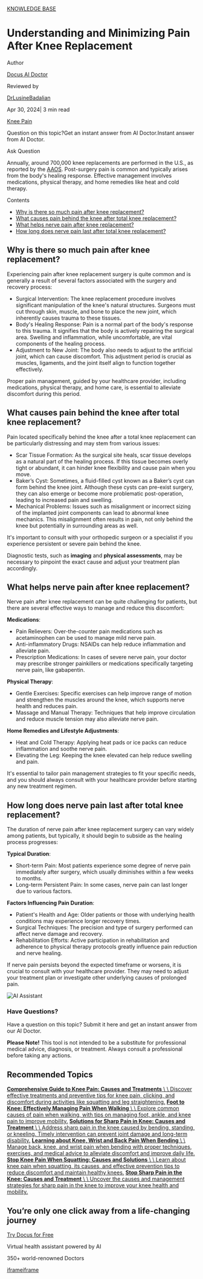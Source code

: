 [KNOWLEDGE BASE](https://docus.ai/knowledge-base)

# Understanding and Minimizing Pain After Knee Replacement

Author

[Docus AI Doctor](https://docus.ai/ai-doctor)

Reviewed by

[DrLusineBadalian](https://docus.ai/author/dr-lusine-badalian)

Apr 30, 2024\| 3 min read

[Knee Pain](https://docus.ai/tags/knee-pain)

Question on this topic?Get an instant answer from AI Doctor.Instant answer from AI Doctor.

Ask Question

Annually, around 700,000 knee replacements are performed in the U.S., as reported by the [AAOS](https://orthoinfo.aaos.org/en/treatment/total-knee-replacement). Post-surgery pain is common and typically arises from the body's healing response. Effective management involves medications, physical therapy, and home remedies like heat and cold therapy.

Contents

- [Why is there so much pain after knee replacement?](https://docus.ai/knowledge-base/minimizing-pain-after-knee-replacement#why-is-there-so-much-pain-after-knee-replacement)
- [What causes pain behind the knee after total knee replacement?](https://docus.ai/knowledge-base/minimizing-pain-after-knee-replacement#what-causes-pain-behind-the-knee-after-total-knee-replacement)
- [What helps nerve pain after knee replacement?](https://docus.ai/knowledge-base/minimizing-pain-after-knee-replacement#what-helps-nerve-pain-after-knee-replacement)
- [How long does nerve pain last after total knee replacement?](https://docus.ai/knowledge-base/minimizing-pain-after-knee-replacement#how-long-does-nerve-pain-last-after-total-knee-replacement)

## Why is there so much pain after knee replacement?

Experiencing pain after knee replacement surgery is quite common and is generally a result of several factors associated with the surgery and recovery process:

- Surgical Intervention: The knee replacement procedure involves significant manipulation of the knee's natural structures. Surgeons must cut through skin, muscle, and bone to place the new joint, which inherently causes trauma to these tissues.
- Body's Healing Response: Pain is a normal part of the body's response to this trauma. It signifies that the body is actively repairing the surgical area. Swelling and inflammation, while uncomfortable, are vital components of the healing process.
- Adjustment to New Joint: The body also needs to adjust to the artificial joint, which can cause discomfort. This adjustment period is crucial as muscles, ligaments, and the joint itself align to function together effectively.

Proper pain management, guided by your healthcare provider, including medications, physical therapy, and home care, is essential to alleviate discomfort during this period.

## What causes pain behind the knee after total knee replacement?

Pain located specifically behind the knee after a total knee replacement can be particularly distressing and may stem from various issues:

- Scar Tissue Formation: As the surgical site heals, scar tissue develops as a natural part of the healing process. If this tissue becomes overly tight or abundant, it can hinder knee flexibility and cause pain when you move.
- Baker’s Cyst: Sometimes, a fluid-filled cyst known as a Baker’s cyst can form behind the knee joint. Although these cysts can pre-exist surgery, they can also emerge or become more problematic post-operation, leading to increased pain and swelling.
- Mechanical Problems: Issues such as misalignment or incorrect sizing of the implanted joint components can lead to abnormal knee mechanics. This misalignment often results in pain, not only behind the knee but potentially in surrounding areas as well.

It's important to consult with your orthopedic surgeon or a specialist if you experience persistent or severe pain behind the knee.

Diagnostic tests, such as **imaging** and **physical assessments**, may be necessary to pinpoint the exact cause and adjust your treatment plan accordingly.

## What helps nerve pain after knee replacement?

Nerve pain after knee replacement can be quite challenging for patients, but there are several effective ways to manage and reduce this discomfort:

**Medications**:

- Pain Relievers: Over-the-counter pain medications such as acetaminophen can be used to manage mild nerve pain.
- Anti-inflammatory Drugs: NSAIDs can help reduce inflammation and alleviate pain.
- Prescription Medications: In cases of severe nerve pain, your doctor may prescribe stronger painkillers or medications specifically targeting nerve pain, like gabapentin.

**Physical Therapy**:

- Gentle Exercises: Specific exercises can help improve range of motion and strengthen the muscles around the knee, which supports nerve health and reduces pain.
- Massage and Manual Therapy: Techniques that help improve circulation and reduce muscle tension may also alleviate nerve pain.

**Home Remedies and Lifestyle Adjustments**:

- Heat and Cold Therapy: Applying heat pads or ice packs can reduce inflammation and soothe nerve pain.
- Elevating the Leg: Keeping the knee elevated can help reduce swelling and pain.

It's essential to tailor pain management strategies to fit your specific needs, and you should always consult with your healthcare provider before starting any new treatment regimen.

## How long does nerve pain last after total knee replacement?

The duration of nerve pain after knee replacement surgery can vary widely among patients, but typically, it should begin to subside as the healing process progresses:

**Typical Duration**:

- Short-term Pain: Most patients experience some degree of nerve pain immediately after surgery, which usually diminishes within a few weeks to months.
- Long-term Persistent Pain: In some cases, nerve pain can last longer due to various factors.

**Factors Influencing Pain Duration**:

- Patient's Health and Age: Older patients or those with underlying health conditions may experience longer recovery times.
- Surgical Techniques: The precision and type of surgery performed can affect nerve damage and recovery.
- Rehabilitation Efforts: Active participation in rehabilitation and adherence to physical therapy protocols greatly influence pain reduction and nerve healing.

If nerve pain persists beyond the expected timeframe or worsens, it is crucial to consult with your healthcare provider. They may need to adjust your treatment plan or investigate other underlying causes of prolonged pain.

![AI Assistant](https://docus.ai/images/small-assistant.png)

### Have Questions?

Have a question on this topic? Submit it here and get an instant answer from our AI Doctor.

**Please Note!** This tool is not intended to be a substitute for professional medical advice, diagnosis, or treatment. Always consult a professional before taking any actions.

## Recommended Topics

[**Comprehensive Guide to Knee Pain: Causes and Treatments** \\
\\
Discover effective treatments and preventive tips for knee pain, clicking, and discomfort during activities like squatting and leg straightening.](https://docus.ai/knowledge-base/comprehensive-guide-to-knee-pain-causes-and-treatments) [**Foot to Knee: Effectively Managing Pain When Walking** \\
\\
Explore common causes of pain when walking, with tips on managing foot, ankle, and knee pain to improve mobility.](https://docus.ai/knowledge-base/managing-pain-when-walking) [**Solutions for Sharp Pain in Knee: Causes and Treatment** \\
\\
Address sharp pain in the knee caused by bending, standing, or kneeling. Timely intervention can prevent joint damage and long-term disability.](https://docus.ai/knowledge-base/solutions-for-sharp-pain-in-knee) [**Learning about Knee, Wrist and Back Pain When Bending** \\
\\
Manage back, knee, and wrist pain when bending with proper techniques, exercises, and medical advice to alleviate discomfort and improve daily life.](https://docus.ai/knowledge-base/knee-wrist-and-back-pain-when-bending) [**Stop Knee Pain When Squatting: Causes and Solutions** \\
\\
Learn about knee pain when squatting, its causes, and effective prevention tips to reduce discomfort and maintain healthy knees.](https://docus.ai/knowledge-base/stop-knee-pain-when-squatting) [**Stop Sharp Pain in the Knee: Causes and Treatment** \\
\\
Uncover the causes and management strategies for sharp pain in the knee to improve your knee health and mobility.](https://docus.ai/knowledge-base/stop-sharp-pain-in-knee)

## You’re only one click away from a life-changing journey

[Try Docus for Free](https://my.docus.ai/auth/signup)

Virtual health assistant powered by AI

350+ world-renowned Doctors

[iframe](https://td.doubleclick.net/td/ga/rul?tid=G-C1NR4HEC74&gacid=471446769.1741382065&gtm=45je5362v874030715z8849365654za200zb849365654&dma=0&gcs=G1--&gcd=13l3l3R3l5l1&npa=0&pscdl=noapi&aip=1&fledge=1&frm=0&tag_exp=102067808~102482433~102539968~102587591~102640600~102717422~102788824&z=490243942)[iframe](https://td.doubleclick.net/td/rul/11076298198?random=1741382064920&cv=11&fst=1741382064920&fmt=3&bg=ffffff&guid=ON&async=1&gtm=45je5362v874030715z8849365654za200zb849365654&gcd=13l3l3R3l5l1&dma=0&tag_exp=102067808~102482433~102539968~102587591~102640600~102717422~102788824&u_w=1280&u_h=1024&url=https%3A%2F%2Fdocus.ai%2Fknowledge-base%2Fminimizing-pain-after-knee-replacement&hn=www.googleadservices.com&frm=0&tiba=Understanding%20and%20Minimizing%20Pain%20After%20Knee%20Replacement&npa=0&pscdl=noapi&auid=1673264111.1741382065&uaa=&uab=&uafvl=&uamb=0&uam=&uap=&uapv=&uaw=0&fledge=1&data=event%3Dgtag.config)